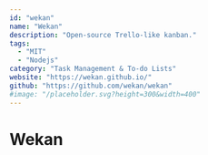 ```yaml
---
id: "wekan"
name: "Wekan"
description: "Open-source Trello-like kanban."
tags:
  - "MIT"
  - "Nodejs"
category: "Task Management & To-do Lists"
website: "https://wekan.github.io/"
github: "https://github.com/wekan/wekan"
#image: "/placeholder.svg?height=300&width=400"
---
```


# Wekan
